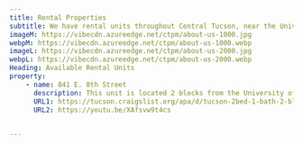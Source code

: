 ```yaml
---
title: Rental Properties
subtitle: We have rental units throughout Central Tucson, near the University of Arizona. See available units below or <a class="link dim" href="/contact">contact us</a> with questions or to apply.
imageM: https://vibecdn.azureedge.net/ctpm/about-us-1000.jpg
webpM: https://vibecdn.azureedge.net/ctpm/about-us-1000.webp
imageL: https://vibecdn.azureedge.net/ctpm/about-us-2000.jpg
webpL: https://vibecdn.azureedge.net/ctpm/about-us-2000.webp
Heading: Available Rental Units
property:
    - name: 841 E. 8th Street
      description: This unit is located 2 blocks from the University of Arizona, 4 blocks from 4th Ave and a 5-minute drive to Banner Medical and downtown Tucson. This 2 bed 1 bath house comes with central A/C, hardwood floors, washer dyer in unit and on-site parking. Landlord pays for water, trash and sewer. Tenant pays for electricity, gas and any other utilities. (This unit is connected to a 1 bed 1 bath unit that is separated by the laundry room. This unit does share gas and electrical with rear tenant. Each tenant is responsible for one-third of the gas and electric bill.)
      URL1: https://tucson.craigslist.org/apa/d/tucson-2bed-1-bath-2-blocks-from-of/7164946728.html
      URL2: https://youtu.be/XAfsvw9t4cs
    

---
```




